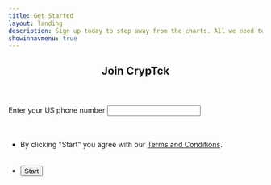```yaml
---
title: Get Started
layout: landing
description: Sign up today to step away from the charts. All we need to get you started is your phone number.
showinnavmenu: true
---
```


<!-- Main -->
<div id="main">

<script type="text/javascript">
  /* <![CDATA[ */
  goog_snippet_vars = function() {
    var w = window;
    w.google_conversion_id = 1017746846;
    w.google_conversion_label = "0xIRCN_46XIQnqum5QM";
    w.google_remarketing_only = false;
  }
  // DO NOT CHANGE THE CODE BELOW.
  goog_report_conversion = function(url) {
    goog_snippet_vars();
    window.google_conversion_format = "3";
    var opt = new Object();
    opt.onload_callback = function() {
    if (typeof(url) != 'undefined') {
      window.location = url;
    }
  }
  var conv_handler = window['google_trackConversion'];
  if (typeof(conv_handler) == 'function') {
    conv_handler(opt);
  }
}
/* ]]> */
</script>
<script type="text/javascript"
  src="//www.googleadservices.com/pagead/conversion_async.js">
</script>


<script>
	goog_report_conversion();
	function onPhoneFormSubmit(token) {
    document.getElementById("phoneForm").submit();
  }
</script>

<!-- Three -->
<section id="three">
	<div class="inner">
		<header class="major">
			<h2>Join CrypTck</h2>
		</header>
			<form action="https://api.cryptck.com/production/web/inbound" method="POST" id="phoneForm">
        <div class="field half first">
          <label for="number">Enter your US phone number</label>
          <input type="tel" name="number" id="number">
        </div><br><br>
					<ul class="actions">
						<li>By clicking "Start" you agree with our <a href="https://cryptck.com/terms.html" target="_blank">Terms and Conditions</a>.</li><br><br>
						<li>
						<button
						class="special g-recaptcha"
						data-sitekey="6Lc59yMUAAAAAJiwYDYK7BPx3RHsD5dTEdF2xe9f"
						data-callback="onPhoneFormSubmit">
						Start
						</button>
						</li>
        	</ul>
      </form>
	</div>
</section>

</div>
